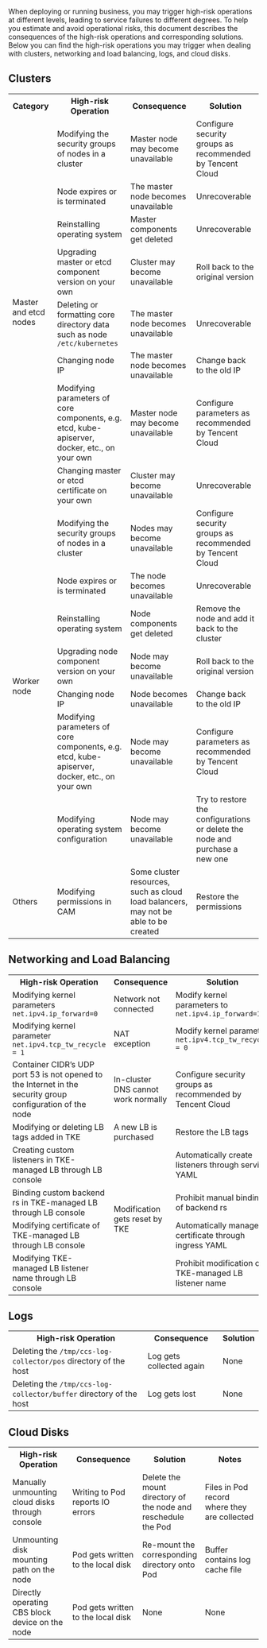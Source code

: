 When deploying or running business, you may trigger high-risk operations at different levels, leading to service failures to different degrees. To help you estimate and avoid operational risks, this document describes the consequences of the high-risk operations and corresponding solutions. Below you can find the high-risk operations you may trigger when dealing with clusters, networking and load balancing, logs, and cloud disks.

## Clusters

<table>
	<tr>
	<th>Category</th>
	<th>High-risk Operation</th>
	<th>Consequence</th>
	<th>Solution</th>
	</tr>
	<tr>
	<td rowspan=8>Master and etcd nodes</td>
	<td>Modifying the security groups of nodes in a cluster</td>
	<td>Master node may become unavailable</td>
	<td>Configure security groups as recommended by Tencent Cloud</td>
	</tr>
	<tr>
	<td>Node expires or is terminated</td>
	<td>The master node becomes unavailable</td>
	<td>Unrecoverable</td>
	</tr>
	<tr>
	<td>Reinstalling operating system</td>
	<td> Master components get deleted</td>
	<td>Unrecoverable</td>
	</tr>
	<tr>
	<td>Upgrading master or etcd component version on your own</td>
	<td>Cluster may become unavailable</td>
	<td>Roll back to the original version</td>
	</tr>
	<tr>
	<td>Deleting or formatting core directory data such as node <code>/etc/kubernetes</code></td>
	<td>The master node becomes unavailable</td>
	<td>Unrecoverable</td>
	</tr>
	<tr>
	<td>Changing node IP </td>
	<td>The master node becomes unavailable</td>
	<td>Change back to the old IP </td>
	</tr>
	<tr>
	<td>Modifying parameters of core components, e.g. etcd, kube-apiserver, docker, etc., on your own</td>
	<td>Master node may become unavailable</td>
	<td>Configure parameters as recommended by Tencent Cloud</td>
	</tr>
	<tr>
	<td>Changing master or etcd certificate on your own</td>
	<td>Cluster may become unavailable</td>
	<td>Unrecoverable</td>
	</tr>
	<tr>
	<td rowspan=7>Worker node</td>
	<td>Modifying the security groups of nodes in a cluster</td>
	<td>Nodes may become unavailable</td>
	<td>Configure security groups as recommended by Tencent Cloud</td>
	</tr>
	<tr>
	<td>Node expires or is terminated</td>
	<td>The node becomes unavailable</td>
	<td>Unrecoverable</td>
	</tr>
	<tr>
	<td>Reinstalling operating system</td>
	<td>Node components get deleted</td>
	<td>Remove the node and add it back to the cluster</td>
	</tr>
	<tr>
	<td>Upgrading node component version on your own</td>
	<td>Node may become unavailable</td>
	<td>Roll back to the original version</td>
	</tr>
	<tr>
	<td>Changing node IP </td>
	<td>Node becomes unavailable</td>
	<td>Change back to the old IP </td>
	</tr>
	<tr>
	<td>Modifying parameters of core components, e.g. etcd, kube-apiserver, docker, etc., on your own</td>
	<td>Node may become unavailable</td>
	<td>Configure parameters as recommended by Tencent Cloud</td>
	</tr>
	<tr>
	<td>Modifying operating system configuration</td>
	<td>Node may become unavailable</td>
	<td>Try to restore the configurations or delete the node and purchase a new one</td>
	</tr>
	<tr>
	<td>Others</td>
	<td>Modifying permissions in CAM</td>
	<td>Some cluster resources, such as cloud load balancers, may not be able to be created</td>
	<td>Restore the permissions</td>
	</tr>	
</table>

## Networking and Load Balancing

<table>
	<tr>
	<th>High-risk Operation</th>
	<th>Consequence</th>
	<th>Solution</th>
	</tr>
  <tr>
	<td>Modifying kernel parameters <code>net.ipv4.ip_forward=0</code></td>
	<td>Network not connected</td>
	<td>Modify kernel parameters to <code>net.ipv4.ip_forward=1</code></td>
	</tr>
	<tr>
	<td>Modifying kernel parameter <code>net.ipv4.tcp_tw_recycle = 1</code> </td>
	<td>NAT exception</td>
	<td>Modify kernel parameter <code>net.ipv4.tcp_tw_recycle = 0</code></td>
	</tr>
	<tr>
	<td>Container CIDR’s UDP port 53 is not opened to the Internet in the security group configuration of the node</td>
	<td>In-cluster DNS cannot work normally</td>
	<td>Configure security groups as recommended by Tencent Cloud</td>
	</tr>
	<tr>
	<td>Modifying or deleting LB tags added in TKE</td>
	<td>A new LB is purchased </td>
	<td>Restore the LB tags</td>
	</tr>
	<tr>
	<td>Creating custom listeners in TKE-managed LB through LB console</td>
	<td rowspan=4>Modification gets reset by TKE</td>
	<td>Automatically create listeners through service YAML</td>
	</tr>
	<tr>
	<td>Binding custom backend rs in TKE-managed LB through LB console</td>
	<td>Prohibit manual binding of backend rs </td>
	</tr>
	<tr>
	<td>Modifying certificate of TKE-managed LB through LB console</td>
	<td>Automatically manage certificate through ingress YAML</td>
	</tr>
	<tr>
	<td>Modifying TKE-managed LB listener name through LB console</td>
	<td>Prohibit modification of TKE-managed LB listener name</td>
	</tr>
</table>

## Logs
<table>
	<tr>
	<th>High-risk Operation</th>
	<th>Consequence</th>
	<th>Solution</th>
	</tr>
	<tr>
	<td>Deleting the <code>/tmp/ccs-log-collector/pos</code> directory of the host</td>
	<td>Log gets collected again</td>
	<td>None</td>
	</tr>
	<tr>
	<td>Deleting the <code>/tmp/ccs-log-collector/buffer</code> directory of the host</td>
	<td>Log gets lost</td>
	<td>None</td>
	</tr>
</table>

## Cloud Disks

<table>
	<tr>
	<th width="24%">High-risk Operation</th>
	<th>Consequence</th>
	<th width="25%">Solution</th>
	<th>Notes</th>
	</tr>
	<tr>
	<td>Manually unmounting cloud disks through console</td>
	<td>Writing to Pod reports IO errors </td>
	<td>Delete the mount directory of the node and reschedule the Pod</td>
	<td>Files in Pod record where they are collected</td>
	</tr>	
	<tr>
	<td>Unmounting disk mounting path on the node</td>
	<td>Pod gets written to the local disk</td>
	<td>Re-mount the corresponding directory onto Pod</td>
	<td>Buffer contains log cache file</td>
	</tr>	
	<tr>
	<td>Directly operating CBS block device on the node</td>
	<td>Pod gets written to the local disk</td>
	<td>None</td>
	<td>None</td>
	</tr>
</table>

